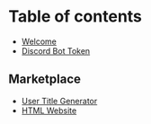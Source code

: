 # Table of contents

* [Welcome](README.md)
* [Discord Bot Token](discord-bot-token.md)

## Marketplace

* [User Title Generator](marketplace/usertitlegenerator.md)
* [HTML Website](marketplace/html-website.md)

